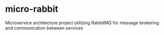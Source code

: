 # micro-rabbit
Microservice architecture project utilizing RabbitMQ for message brokering and communication between services
